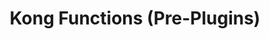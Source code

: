 ---
title: 'Kong Functions (Pre-Plugins)'
name: 'Kong Functions (Pre-Plugins)'

content_type: plugin

publisher: kong-inc
description: ''


products:
    - gateway

works_on:
    - on-prem
    - konnect


# topologies:
#    - hybrid
#    - db-less
#    - traditional

icon: pre-function.png
---